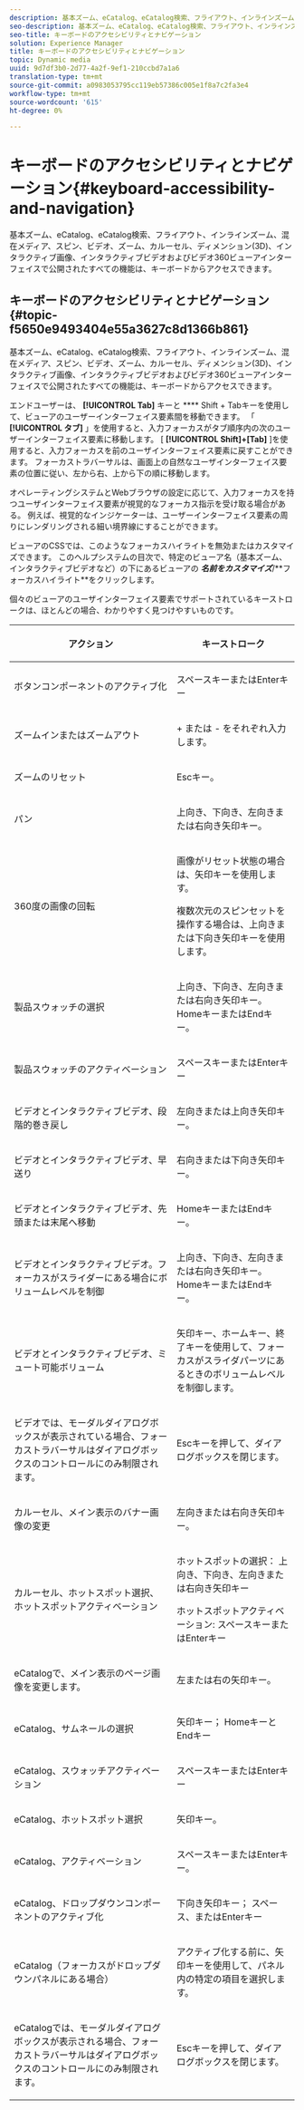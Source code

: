 ```yaml
---
description: 基本ズーム、eCatalog、eCatalog検索、フライアウト、インラインズーム、混在メディア、スピン、ビデオ、ズーム、ディメンション(3D)、カルーセル、インタラクティブ画像、インタラクティブビデオおよびビデオ360ビューアインターフェイスで公開されたすべての機能は、キーボードからアクセスできます。
seo-description: 基本ズーム、eCatalog、eCatalog検索、フライアウト、インラインズーム、混在メディア、スピン、ビデオ、ズーム、ディメンション(3D)、カルーセル、インタラクティブ画像、インタラクティブビデオおよびビデオ360ビューアインターフェイスで公開されたすべての機能は、キーボードからアクセスできます。
seo-title: キーボードのアクセシビリティとナビゲーション
solution: Experience Manager
title: キーボードのアクセシビリティとナビゲーション
topic: Dynamic media
uuid: 9d7df3b0-2d77-4a2f-9ef1-210ccbd7a1a6
translation-type: tm+mt
source-git-commit: a0983053795cc119eb57386c005e1f8a7c2fa3e4
workflow-type: tm+mt
source-wordcount: '615'
ht-degree: 0%

---
```



# キーボードのアクセシビリティとナビゲーション{#keyboard-accessibility-and-navigation}

基本ズーム、eCatalog、eCatalog検索、フライアウト、インラインズーム、混在メディア、スピン、ビデオ、ズーム、カルーセル、ディメンション(3D)、インタラクティブ画像、インタラクティブビデオおよびビデオ360ビューアインターフェイスで公開されたすべての機能は、キーボードからアクセスできます。

<!-- Updated June 1, 2020 from https://wiki.corp.adobe.com/pages/viewpage.action?spaceKey=scene7qa&title=s7Viewers%2C+S7SDK%2C+S7OnDemand+Release+Notes - Contact is Sasha -->

## キーボードのアクセシビリティとナビゲーション {#topic-f5650e9493404e55a3627c8d1366b861}

基本ズーム、eCatalog、eCatalog検索、フライアウト、インラインズーム、混在メディア、スピン、ビデオ、ズーム、カルーセル、ディメンション(3D)、インタラクティブ画像、インタラクティブビデオおよびビデオ360ビューアインターフェイスで公開されたすべての機能は、キーボードからアクセスできます。

エンドユーザーは、 **[!UICONTROL Tab]** キーと **** Shift + Tabキーを使用して、ビューアのユーザーインターフェイス要素間を移動できます。 「 **[!UICONTROL タブ]** 」を使用すると、入力フォーカスがタブ順序内の次のユーザーインターフェイス要素に移動します。 [ **[!UICONTROL Shift]+[Tab]** ]を使用すると、入力フォーカスを前のユーザインターフェイス要素に戻すことができます。 フォーカストラバーサルは、画面上の自然なユーザインターフェイス要素の位置に従い、左から右、上から下の順に移動します。

オペレーティングシステムとWebブラウザの設定に応じて、入力フォーカスを持つユーザインターフェイス要素が視覚的なフォーカス指示を受け取る場合がある。 例えば、視覚的なインジケーターは、ユーザーインターフェイス要素の周りにレンダリングされる細い境界線にすることができます。

ビューアのCSSでは、このようなフォーカスハイライトを無効またはカスタマイズできます。 このヘルプシステムの目次で、特定のビューア名（基本ズーム、インタラクティブビデオなど）の下にあるビューアの ***名前をカスタマイズ&#x200B;***/**フォーカスハイライト&#x200B;**をクリックします。

個々のビューアのユーザインターフェイス要素でサポートされているキーストロークは、ほとんどの場合、わかりやすく見つけやすいものです。

<table id="table_8C49100412224324BF1DBF7FDFDCCBF8"> 
 <thead> 
  <tr> 
   <th colname="col1" class="entry"> <p>アクション </p> </th> 
   <th colname="col2" class="entry"> <p>キーストローク </p> </th> 
  </tr> 
 </thead>
 <tbody> 
  <tr> 
   <td colname="col1"> <p>ボタンコンポーネントのアクティブ化 </p> </td> 
   <td colname="col2"> <p>スペースキーまたはEnterキー </p> </td> 
  </tr> 
  <tr> 
   <td colname="col1"> <p>ズームインまたはズームアウト </p> </td> 
   <td colname="col2"> <p> <span class="uicontrol"> + </span> または <span class="uicontrol"> - </span>をそれぞれ入力します。 </p> </td> 
  </tr> 
  <tr> 
   <td colname="col1"> <p>ズームのリセット </p> </td> 
   <td colname="col2"> <p>Escキー。 </p> </td> 
  </tr> 
  <tr> 
   <td colname="col1"> <p>パン </p> </td> 
   <td colname="col2"> <p>上向き、下向き、左向きまたは右向き矢印キー。 </p> </td> 
  </tr> 
  <tr> 
   <td colname="col1"> <p>360度の画像の回転 </p> </td> 
   <td colname="col2"> <p>画像がリセット状態の場合は、矢印キーを使用します。 </p> <p>複数次元のスピンセットを操作する場合は、上向きまたは下向き矢印キーを使用します。 </p> </td> 
  </tr> 
  <tr> 
   <td colname="col1"> <p>製品スウォッチの選択 </p> </td> 
   <td colname="col2"> <p>上向き、下向き、左向きまたは右向き矢印キー。 HomeキーまたはEndキー。 </p> </td> 
  </tr> 
  <tr> 
   <td colname="col1"> <p>製品スウォッチのアクティベーション </p> </td> 
   <td colname="col2"> <p>スペースキーまたはEnterキー </p> </td> 
  </tr> 
  <tr> 
   <td colname="col1"> <p>ビデオとインタラクティブビデオ、段階的巻き戻し </p> </td> 
   <td colname="col2"> <p>左向きまたは上向き矢印キー。 </p> </td> 
  </tr> 
  <tr> 
   <td colname="col1"> <p>ビデオとインタラクティブビデオ、早送り </p> </td> 
   <td colname="col2"> <p>右向きまたは下向き矢印キー。 </p> </td> 
  </tr> 
  <tr> 
   <td colname="col1"> <p>ビデオとインタラクティブビデオ、先頭または末尾へ移動 </p> </td> 
   <td colname="col2"> <p>HomeキーまたはEndキー。 </p> </td> 
  </tr> 
  <tr> 
   <td colname="col1"> <p>ビデオとインタラクティブビデオ。フォーカスがスライダーにある場合にボリュームレベルを制御 </p> </td> 
   <td colname="col2"> <p>上向き、下向き、左向きまたは右向き矢印キー。 HomeキーまたはEndキー。 </p> </td> 
  </tr> 
  <tr> 
   <td colname="col1"> <p>ビデオとインタラクティブビデオ、ミュート可能ボリューム </p> </td> 
   <td colname="col2"> <p>矢印キー、ホームキー、終了キーを使用して、フォーカスがスライダパーツにあるときのボリュームレベルを制御します。 </p> </td> 
  </tr> 
  <tr> 
   <td colname="col1"> <p>ビデオでは、モーダルダイアログボックスが表示されている場合、フォーカストラバーサルはダイアログボックスのコントロールにのみ制限されます。 </p> </td> 
   <td colname="col2"> <p>Escキーを押して、ダイアログボックスを閉じます。 </p> </td> 
  </tr> 
  <tr> 
   <td colname="col1"> <p>カルーセル、メイン表示のバナー画像の変更 </p> </td> 
   <td colname="col2"> <p>左向きまたは右向き矢印キー。 </p> </td> 
  </tr> 
  <tr> 
   <td colname="col1"> <p>カルーセル、ホットスポット選択、ホットスポットアクティベーション </p> </td> 
   <td colname="col2"> <p>ホットスポットの選択： 上向き、下向き、左向きまたは右向き矢印キー </p> <p>ホットスポットアクティベーション: スペースキーまたはEnterキー </p> </td> 
  </tr> 
  <tr> 
   <td colname="col1"> <p>eCatalogで、メイン表示のページ画像を変更します。 </p> </td> 
   <td colname="col2"> <p> 左または右の矢印キー。 </p> </td> 
  </tr> 
  <tr> 
   <td colname="col1"> <p>eCatalog、サムネールの選択 </p> </td> 
   <td colname="col2"> <p>矢印キー； HomeキーとEndキー </p> </td> 
  </tr> 
  <tr> 
   <td colname="col1"> <p>eCatalog、スウォッチアクティベーション </p> </td> 
   <td colname="col2"> <p>スペースキーまたはEnterキー </p> </td> 
  </tr> 
  <tr> 
   <td colname="col1"> <p>eCatalog、ホットスポット選択 </p> </td> 
   <td colname="col2"> <p>矢印キー。 </p> </td> 
  </tr> 
  <tr> 
   <td colname="col1"> <p>eCatalog、アクティベーション </p> </td> 
   <td colname="col2"> <p>スペースキーまたはEnterキー。 </p> </td> 
  </tr> 
  <tr> 
   <td colname="col1"> <p>eCatalog、ドロップダウンコンポーネントのアクティブ化 </p> </td> 
   <td colname="col2"> <p> 下向き矢印キー； スペース、またはEnterキー </p> </td> 
  </tr> 
  <tr> 
   <td colname="col1"> <p>eCatalog（フォーカスがドロップダウンパネルにある場合） </p> </td> 
   <td colname="col2"> <p>アクティブ化する前に、矢印キーを使用して、パネル内の特定の項目を選択します。 </p> </td> 
  </tr> 
  <tr> 
   <td colname="col1"> <p>eCatalogでは、モーダルダイアログボックスが表示される場合、フォーカストラバーサルはダイアログボックスのコントロールにのみ制限されます。 </p> </td> 
   <td colname="col2"> <p>Escキーを押して、ダイアログボックスを閉じます。 </p> </td> 
  </tr> 
 </tbody> 
</table>

